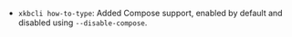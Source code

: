 - `xkbcli how-to-type`: Added Compose support, enabled by default and
  disabled using `--disable-compose`.
